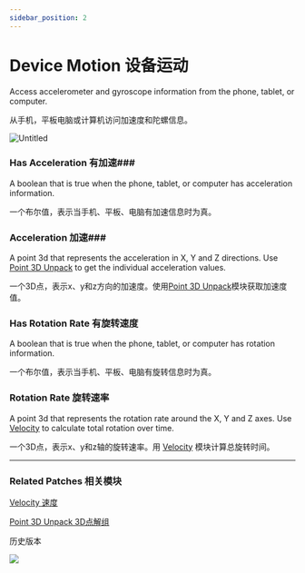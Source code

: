 ```yaml
---
sidebar_position: 2
---
```


# Device Motion 设备运动

Access accelerometer and gyroscope information from the phone, tablet, or computer.

从手机，平板电脑或计算机访问加速度和陀螺信息。

![Untitled](https://s3.us-west-2.amazonaws.com/secure.notion-static.com/613637c1-fb71-4ab3-9ee4-1f9939ddc9fb/Untitled.png?X-Amz-Algorithm=AWS4-HMAC-SHA256&X-Amz-Content-Sha256=UNSIGNED-PAYLOAD&X-Amz-Credential=AKIAT73L2G45EIPT3X45%2F20220602%2Fus-west-2%2Fs3%2Faws4_request&X-Amz-Date=20220602T165555Z&X-Amz-Expires=86400&X-Amz-Signature=4a39d62b41ec64c4205f78048ddb05c1f69edf4881f64fbe77770e078e4bec36&X-Amz-SignedHeaders=host&response-content-disposition=filename%20%3D%22Untitled.png%22&x-id=GetObject)

### Has Acceleration 有加速### 

A boolean that is true when the phone, tablet, or computer has acceleration information.

一个布尔值，表示当手机、平板、电脑有加速信息时为真。

### Acceleration 加速### 

A point 3d that represents the acceleration in X, Y and Z directions. Use [Point 3D Unpack](./../Utility/Point%203D%20Unpack.md) to get the individual acceleration values.

一个3D点，表示x、y和z方向的加速度。使用[Point 3D Unpack](./../Utility/Point%203D%20Unpack.md)模块获取加速度值。

### Has Rotation Rate  有旋转速度

A boolean that is true when the phone, tablet, or computer has rotation information.

一个布尔值，表示当手机、平板、电脑有旋转信息时为真。

### Rotation Rate 旋转速率

A point 3d that represents the rotation rate around the X, Y and Z axes. Use [Velocity](./../Utility/Velocity.md) to calculate total rotation over time.

一个3D点，表示x、y和z轴的旋转速率。用 [Velocity](./../Utility/Velocity.md) 模块计算总旋转时间。

------

### Related Patches 相关模块

[Velocity 速度](./../Utility/Velocity.md)

[Point 3D Unpack 3D点解组](./../Utility/Point%203D%20Unpack.md)



历史版本

![](https://s3.us-west-2.amazonaws.com/secure.notion-static.com/a1b2830a-3a89-41cf-9e2b-7e62fccf2d83/Untitled.png?X-Amz-Algorithm=AWS4-HMAC-SHA256&X-Amz-Content-Sha256=UNSIGNED-PAYLOAD&X-Amz-Credential=AKIAT73L2G45EIPT3X45%2F20220602%2Fus-west-2%2Fs3%2Faws4_request&X-Amz-Date=20220602T165605Z&X-Amz-Expires=86400&X-Amz-Signature=736899ec7f0af04e2e70262d7b37d7d5036dbfbb89acbbc6e79b31554494f1fc&X-Amz-SignedHeaders=host&response-content-disposition=filename%20%3D%22Untitled.png%22&x-id=GetObject)
